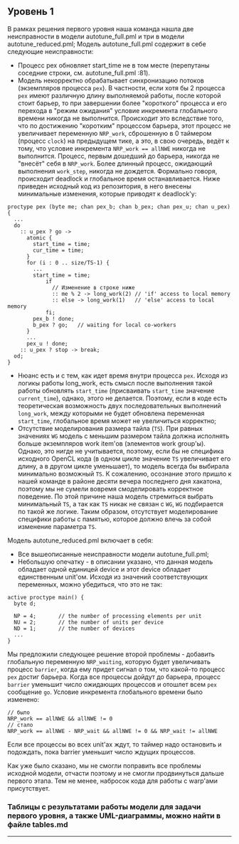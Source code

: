 ## Уровень 1

В рамках решения первого уровня наша команда нашла две неисправности в модели autotune_full.pml и три в модели autotune_reduced.pml;
Модель autotune_full.pml содержит в себе следующие неисправности:
- Процесс pex обновляет start_time не в том месте (перепутаны соседние строки, см. autotune_full.pml :81).
- Модель некорректно обрабатывает синхронизацию потоков (экземпляров процесса `pex`). В частности, если хотя бы 2 процесса `pex` имеют различную длину выполняемой работы, после которой стоит барьер, то при завершении более "короткого" процесса и его перехода в "режим ожидания" условие инкремента глобального времени никогда не выполнится. Происходит это вследствие того, что по достижению "коротким" процессом барьера, этот процесс не увеличивает переменную `NRP_work`, сброшенную в 0 таймером (процесс `clock`) на предыдущем тике, а это, в свою очередь, ведёт к тому, что условие инкремента `NRP_work == allNWE` никогда не выполнится. Процесс, первым дошедший до барьера, никогда не "внесёт" себя в `NRP_work`. Более длинный процесс, ожидающий выполнения `work_step`, никогда не дождется. Формально говоря, происходит deadlock и глобальное время останавливается. 
Ниже приведен исходный код из репозитория, в него внесены минимальные изменения, которые приводят к deadlock'у:

```Promela
proctype pex (byte me; chan pex_b; chan b_pex; chan pex_u; chan u_pex) { 
  ...
  do 
    :: u_pex ? go ->
      atomic { 
        start_time = time;
        cur_time = time;
      }
      for (i : 0 .. size/TS-1) { 
        ...
        start_time = time;
            if 
              // Изменение в строке ниже
              :: me % 2 -> long_work(2) // 'if' access to local memory
              :: else -> long_work(1)   // 'else' access to local memory
            fi;
        pex_b ! done;		 
        b_pex ? go;   // waiting for local co-workers  
      }
      ...
      pex_u ! done;  
    :: u_pex ? stop -> break;
  od;
}
```
- Нюанс есть и с тем, как идет время внутри процесса `pex`. Исходя из логикы работы long_work, есть смысл после выполнения такой работы обновлять `start_time` (присваивать `start_time` значение `current_time`), однако, этого не делается. Поэтому, если в коде есть теоретическая возможность двух последовательных выполнений `long_work`, между которыми не будет обновлена переменная `start_time`, глобальное время может не увеличиться корректно;
- Отсутствие моделирования размера тайла (`TS`). При равных значениях `WG` модель с меньшим размером тайла должна исполнять больше экземпляров work item'ов (элементов work group'ы). Однако, это нигде не учитывается, поэтому, если бы не специфика исходного OpenCL кода (в одном цикле значение `TS` увеличивает его длину, а в другом цикле уменьшает), то модель всегда бы выбирала минимально возможный `TS`. К сожалению, осознание этого пришло к нашей команде в районе десяти вечера последнего дня хакатона, поэтому мы не сумели вовремя смоделировать корректное поведение. По этой причине наша модель стремиться выбрать минимальный `TS`, а так как `TS` никак не связан с `WG`, `WG` подбирается по такой же логике. Таким образом, отсутствует моделирование специфики работы с памятью, которое должно влечь за собой изменение параметра `TS`. 


Модель autotune_reduced.pml включает в себя:
- Все вышеописанные неисправности модели autotune_full.pml;
- Небольшую опечатку - в описании указано, что данная модель обладает одной единицей device и этот device обладает единственным unit'ом. Исходя из значений соответствующих переменных, можно убедиться, что это не так:
```Promela
active proctype main() { 
  byte d;

  NP = 4;		// the number of processing elements per unit
  NU = 2;		// the number of units per device
  ND = 1;		// the number of devices
  ...
}
```

Мы предложили следующее решение второй проблемы - добавить глобальную переменную `NRP_waiting`, которую будет увеличивать процесс `barrier`, когда ему придет сигнал о том, что какой-то процесс `pex` достиг барьера. Когда все процессы дойдут до барьера, процесс `barrier` уменьшит число ожидающих процессов и отошлет всем `pex` сообщение `go`. Условие инкремента глобального времени было изменено:
```Promela
// было
NRP_work == allNWE && allNWE != 0
// стало
NRP_work == allNWE - NRP_wait && allNWE != 0 && NRP_wait != allNWE
```
Если все процессы во всех unit'ах ждут, то таймер надо остановить и подождать, пока barrier уменьшит число ждущих процессов.

Как уже было сказано, мы не смогли поправить все проблемы исходной модели, отчасти поэтому и не смогли продвинуться дальше первого этапа. Тем не менее, набросок кода для работы с warp'ами присутствует.

### **Таблицы с результатами работы модели для задачи первого уровня, а также UML-диаграммы, можно найти в файле tables.md**

---
